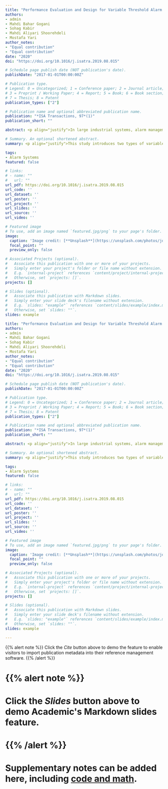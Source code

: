 ```yaml
---
title: "Performance Evaluation and Design for Variable Threshold Alarm Systems through Semi-Markov Process"
authors:
- admin
- Mahdi Bahar Gogani
- Sohag Kabir
- Mahdi Aliyari Shoorehdeli 
- Mostafa Yari
author_notes:
- "Equal contribution"
- "Equal contribution"
date: "2020"
doi: "https://doi.org/10.1016/j.isatra.2019.08.015"

# Schedule page publish date (NOT publication's date).
publishDate: "2017-01-01T00:00:00Z"

# Publication type.
# Legend: 0 = Uncategorized; 1 = Conference paper; 2 = Journal article;
# 3 = Preprint / Working Paper; 4 = Report; 5 = Book; 6 = Book section;
# 7 = Thesis; 8 = Patent
publication_types: ["2"]

# Publication name and optional abbreviated publication name.
publication: "*ISA Transactions, 97*(1)"
publication_short: ""

abstract: <p align="justify">In large industrial systems, alarm management is one of the most important issues to improve the safety and efficiency of systems in practice. Operators of such systems often have to deal with a numerous number of simultaneous alarms. Different kinds of thresholding or filtration are applied to decrease alarm nuisance and improve performance indices, such as Averaged Alarm Delay (ADD), Missed Alarm and False Alarm Rates (MAR and FAR). Among threshold-based approaches, variable thresholding methods are well-known for reducing the alarm nuisance and improving the performance of the alarm system. However, the literature suffers from the lack of an appropriate method to assess performance parameters of Variable Threshold Alarm Systems (VTASs). This study introduces two types of variable thresholding and proposes a novel approach for performance assessment of VTASs using Priority-AND gate and semi-Markov process. Application of semi-Markov process allows the proposed approach to consider industrial measurements with non-Gaussian distributions. In addition, the paper provides a genetic algorithm based optimized design process for optimal parameter setting to improve performance indices. The effectiveness of the proposed approach is illustrated via three numerical examples and through a comparison with previous studies.</p>

# Summary. An optional shortened abstract.
summary: <p align="justify">This study introduces two types of variable thresholding and proposes a novel approach for performance assessment of VTASs using Priority-AND gate and semi-Markov process. Application of semi-Markov process allows the proposed approach to consider industrial measurements with non-Gaussian distributions. In addition, the paper provides a genetic algorithm based optimized design process for optimal parameter setting to improve performance indices.</p>

tags:
- Alarm Systems
featured: false

# links:
# - name: ""
#   url: ""
url_pdf: https://doi.org/10.1016/j.isatra.2019.08.015
url_code: ''
url_dataset: ''
url_poster: ''
url_project: ''
url_slides: ''
url_source: ''
url_video: ''

# Featured image
# To use, add an image named `featured.jpg/png` to your page's folder. 
image:
  caption: 'Image credit: [**Unsplash**](https://unsplash.com/photos/jdD8gXaTZsc)'
  focal_point: ""
  preview_only: false

# Associated Projects (optional).
#   Associate this publication with one or more of your projects.
#   Simply enter your project's folder or file name without extension.
#   E.g. `internal-project` references `content/project/internal-project/index.md`.
#   Otherwise, set `projects: []`.
projects: []

# Slides (optional).
#   Associate this publication with Markdown slides.
#   Simply enter your slide deck's filename without extension.
#   E.g. `slides: "example"` references `content/slides/example/index.md`.
#   Otherwise, set `slides: ""`.
slides: example

title: "Performance Evaluation and Design for Variable Threshold Alarm Systems through Semi-Markov Process"
authors:
- admin
- Mahdi Bahar Gogani
- Sohag Kabir
- Mahdi Aliyari Shoorehdeli 
- Mostafa Yari
author_notes:
- "Equal contribution"
- "Equal contribution"
date: "2020"
doi: "https://doi.org/10.1016/j.isatra.2019.08.015"

# Schedule page publish date (NOT publication's date).
publishDate: "2017-01-01T00:00:00Z"

# Publication type.
# Legend: 0 = Uncategorized; 1 = Conference paper; 2 = Journal article;
# 3 = Preprint / Working Paper; 4 = Report; 5 = Book; 6 = Book section;
# 7 = Thesis; 8 = Patent
publication_types: ["2"]

# Publication name and optional abbreviated publication name.
publication: "*ISA Transactions, 97*(1)"
publication_short: ""

abstract: <p align="justify">In large industrial systems, alarm management is one of the most important issues to improve the safety and efficiency of systems in practice. Operators of such systems often have to deal with a numerous number of simultaneous alarms. Different kinds of thresholding or filtration are applied to decrease alarm nuisance and improve performance indices, such as Averaged Alarm Delay (ADD), Missed Alarm and False Alarm Rates (MAR and FAR). Among threshold-based approaches, variable thresholding methods are well-known for reducing the alarm nuisance and improving the performance of the alarm system. However, the literature suffers from the lack of an appropriate method to assess performance parameters of Variable Threshold Alarm Systems (VTASs). This study introduces two types of variable thresholding and proposes a novel approach for performance assessment of VTASs using Priority-AND gate and semi-Markov process. Application of semi-Markov process allows the proposed approach to consider industrial measurements with non-Gaussian distributions. In addition, the paper provides a genetic algorithm based optimized design process for optimal parameter setting to improve performance indices. The effectiveness of the proposed approach is illustrated via three numerical examples and through a comparison with previous studies.</p>

# Summary. An optional shortened abstract.
summary: <p align="justify">This study introduces two types of variable thresholding and proposes a novel approach for performance assessment of VTASs using Priority-AND gate and semi-Markov process. Application of semi-Markov process allows the proposed approach to consider industrial measurements with non-Gaussian distributions. In addition, the paper provides a genetic algorithm based optimized design process for optimal parameter setting to improve performance indices.</p>

tags:
- Alarm Systems
featured: false

# links:
# - name: ""
#   url: ""
url_pdf: https://doi.org/10.1016/j.isatra.2019.08.015
url_code: ''
url_dataset: ''
url_poster: ''
url_project: ''
url_slides: ''
url_source: ''
url_video: ''

# Featured image
# To use, add an image named `featured.jpg/png` to your page's folder. 
image:
  caption: 'Image credit: [**Unsplash**](https://unsplash.com/photos/jdD8gXaTZsc)'
  focal_point: ""
  preview_only: false

# Associated Projects (optional).
#   Associate this publication with one or more of your projects.
#   Simply enter your project's folder or file name without extension.
#   E.g. `internal-project` references `content/project/internal-project/index.md`.
#   Otherwise, set `projects: []`.
projects: []

# Slides (optional).
#   Associate this publication with Markdown slides.
#   Simply enter your slide deck's filename without extension.
#   E.g. `slides: "example"` references `content/slides/example/index.md`.
#   Otherwise, set `slides: ""`.
slides: example

---
```


{{% alert note %}}
Click the *Cite* button above to demo the feature to enable visitors to import publication metadata into their reference management software.
{{% /alert %}}

# {{% alert note %}}
# Click the *Slides* button above to demo Academic's Markdown slides feature.
# {{% /alert %}}

# Supplementary notes can be added here, including [code and math](https://sourcethemes.com/academic/docs/writing-markdown-latex/).



